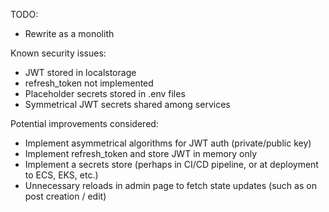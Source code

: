 TODO:

- Rewrite as a monolith

Known security issues:

- JWT stored in localstorage
- refresh_token not implemented
- Placeholder secrets stored in .env files
- Symmetrical JWT secrets shared among services

Potential improvements considered:

- Implement asymmetrical algorithms for JWT auth (private/public key)
- Implement refresh_token and store JWT in memory only
- Implement a secrets store (perhaps in CI/CD pipeline, or at deployment to ECS, EKS, etc.)
- Unnecessary reloads in admin page to fetch state updates (such as on post creation / edit)
